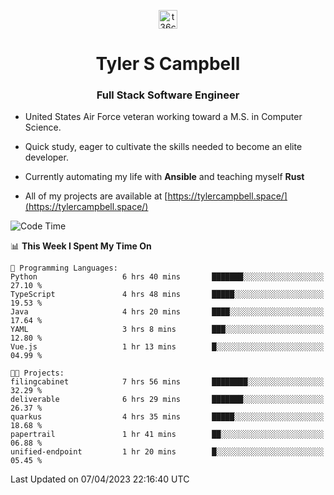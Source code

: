<p align="center">
<a href="https://www.linkedin.com/in/t36campbell" target="blank"><img align="center" src="https://ik.imagekit.io/t36campbell/Portfolio/linkedin.png.original_m8bbGgPh6.png" alt="t36campbell" height="30" width="30" /></a>
</p>
<h1 align="center">Tyler S Campbell</h1>
<h3 align="center">Full Stack Software Engineer</h3>

* United States Air Force veteran working toward a M.S. in Computer Science.

* Quick study, eager to cultivate the skills needed to become an elite developer.

* Currently automating my life with **Ansible** and teaching myself **Rust**

* All of my projects are available at [https://tylercampbell.space/](https://tylercampbell.space/)

<!--START_SECTION:waka-->
![Code Time](http://img.shields.io/badge/Code%20Time-2%2C374%20hrs%2041%20mins-blue)

📊 **This Week I Spent My Time On** 

```text
💬 Programming Languages: 
Python                   6 hrs 40 mins       ███████░░░░░░░░░░░░░░░░░░   27.10 % 
TypeScript               4 hrs 48 mins       █████░░░░░░░░░░░░░░░░░░░░   19.53 % 
Java                     4 hrs 20 mins       ████░░░░░░░░░░░░░░░░░░░░░   17.64 % 
YAML                     3 hrs 8 mins        ███░░░░░░░░░░░░░░░░░░░░░░   12.80 % 
Vue.js                   1 hr 13 mins        █░░░░░░░░░░░░░░░░░░░░░░░░   04.99 % 

🐱‍💻 Projects: 
filingcabinet            7 hrs 56 mins       ████████░░░░░░░░░░░░░░░░░   32.29 % 
deliverable              6 hrs 29 mins       ███████░░░░░░░░░░░░░░░░░░   26.37 % 
quarkus                  4 hrs 35 mins       █████░░░░░░░░░░░░░░░░░░░░   18.68 % 
papertrail               1 hr 41 mins        ██░░░░░░░░░░░░░░░░░░░░░░░   06.88 % 
unified-endpoint         1 hr 20 mins        █░░░░░░░░░░░░░░░░░░░░░░░░   05.45 % 
```


 Last Updated on 07/04/2023 22:16:40 UTC
<!--END_SECTION:waka-->
